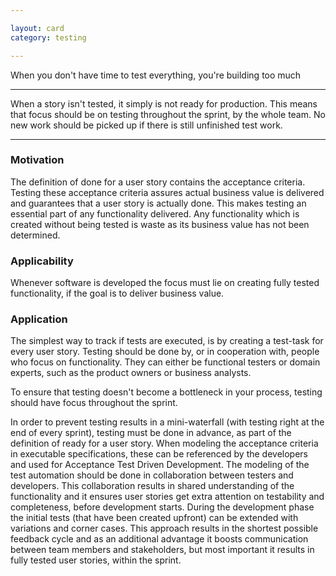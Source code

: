 ```yaml
---

layout: card
category: testing

---
```


When you don't have time to test everything, you're building too much

---

When a story isn't tested, it simply is not ready for production.  This means
that focus should be on testing throughout the sprint, by the whole team.  No
new work should be picked up if there is still unfinished test work.

---

### Motivation

The definition of done for a user story contains the acceptance criteria. Testing these acceptance criteria assures actual business value is delivered and guarantees that a user story is actually done. This makes testing an essential part of any functionality delivered. Any functionality which is created without being tested is waste as its business value has not been determined.

### Applicability

Whenever software is developed the focus must lie on creating fully tested functionality, if the goal is to deliver business value.

### Application

The simplest way to track if tests are executed, is by creating a test-task for every user story. Testing should be done by, or in cooperation with, people who focus on functionality. They can either be functional testers or domain experts, such as the product owners or business analysts.

To ensure that testing doesn't become a bottleneck in your process, testing should have focus throughout the sprint.

In order to prevent testing results in a mini-waterfall (with testing right at the end of every sprint), testing must be done in advance, as part of the definition of ready for a user story. When modeling the acceptance criteria in executable specifications, these can be referenced by the developers and used for Acceptance Test Driven Development. The modeling of the test automation should be done in collaboration between testers and developers. This collaboration results in shared understanding of the functionality and it ensures user stories get extra attention on testability and completeness, before development starts. During the development phase the initial tests (that have been created upfront) can be extended with variations and corner cases. This approach results in the shortest possible feedback cycle and as an additional advantage it boosts communication between team members and stakeholders, but most important it results in fully tested user stories, within the sprint.
